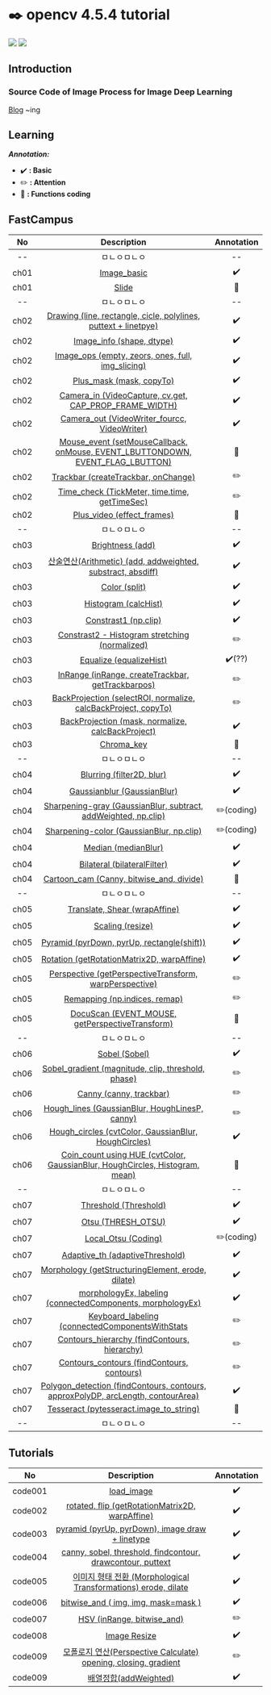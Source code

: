 # ✒️ opencv 4.5.4 tutorial
[![](https://img.shields.io/badge/opencv-v4.5.4-orange.svg)](https://opencv.org/) [![](https://img.shields.io/badge/opencv-tutorial-brightgreen.svg)](https://docs.opencv.org/4.0.0/d9/df8/tutorial_root.html)

## Introduction
### Source Code of Image Process for Image Deep Learning
[Blog](https://cord-ai.tistory.com/) ~ing

## Learning
***Annotation:***
- ✔️  **: Basic**
- ✏️  **: Attention**
- 🎯  **: Functions coding**

## FastCampus
No    | Description   | Annotation
:--------: | :--------: | :--------:
-- | ㅁㄴㅇㅁㄴㅇ | --
ch01 | [Image_basic](Fastcampus/ch01/ch01_basic.ipynb)   | ✔️
ch01 | [Slide](Fastcampus/ch01/slide.py)   | 🎯
-- | ㅁㄴㅇㅁㄴㅇ | --
ch02 | [Drawing (line, rectangle, cicle, polylines, puttext + linetpye)](Fastcampus/ch02/drawing.py)   | ✔️
ch02 | [Image_info (shape, dtype)](Fastcampus/ch02/img_info.py)   | ✔️
ch02 | [Image_ops (empty, zeors, ones, full, img_slicing)](Fastcampus/ch02/img_ops.py)   | ✔️
ch02 | [Plus_mask (mask, copyTo)](Fastcampus/ch02/plus_mask.py)   | ✔️
ch02 | [Camera_in (VideoCapture, cv.get, CAP_PROP_FRAME_WIDTH)](Fastcampus/ch02/mouse_event.py)   | ✔️
ch02 | [Camera_out (VideoWriter_fourcc, VideoWriter)](Fastcampus/ch02/camera_in.py)   | ✔️
ch02 | [Mouse_event (setMouseCallback, onMouse, EVENT_LBUTTONDOWN, EVENT_FLAG_LBUTTON)](Fastcampus/ch02/mouse_event.py)   | 🎯
ch02 | [Trackbar (createTrackbar, onChange)](Fastcampus/ch02/trackbar.py)   | ✏️
ch02 | [Time_check (TickMeter, time.time, getTimeSec)](Fastcampus/ch02/time_check.py)   | ✏️
ch02 | [Plus_video (effect_frames)](Fastcampus/ch02/plus_video.py)   | 🎯
-- | ㅁㄴㅇㅁㄴㅇ | --
ch03 | [Brightness (add)](Fastcampus/ch03/brightness.py)    |✔️
ch03 | [산술연산(Arithmetic) (add, addweighted, substract, absdiff)](Fastcampus/ch03/arithmetic.py)    |✔️
ch03 | [Color (split)](Fastcampus/ch03/color.py)    |✔️
ch03 | [Histogram (calcHist)](Fastcampus/ch03/histogram.py)    | ✔️
ch03 | [Constrast1 (np.clip)](Fastcampus/ch03/contrast1.py)    | ✔️
ch03 | [Constrast2 - Histogram stretching (normalized)](Fastcampus/ch03/contrast2.py)    | ✏️
ch03 | [Equalize (equalizeHist)](Fastcampus/ch03/equalize.py)    | ✔️(??)
ch03 | [InRange (inRange, createTrackbar, getTrackbarpos)](Fastcampus/ch03/inrange.py)    | ✏️
ch03 | [BackProjection (selectROI, normalize, calcBackProject, copyTo)](Fastcampus/ch03/backproject1.py)    | ✏️
ch03 | [BackProjection (mask, normalize, calcBackProject)](Fastcampus/ch03/backproj2.py)    | ✔️
ch03 | [Chroma_key](Fastcampus/ch03/chroma_key.py)    | 🎯
-- | ㅁㄴㅇㅁㄴㅇ | --
ch04 | [Blurring (filter2D, blur)](Fastcampus/ch04/blurring.py)    | ✔️
ch04 | [Gaussianblur (GaussianBlur)](Fastcampus/ch04/gaussian.py)    | ✔️
ch04 | [Sharpening-gray (GaussianBlur, subtract, addWeighted, np.clip)](Fastcampus/ch04/sharpening1.py)    | ✏️(coding)
ch04 | [Sharpening-color (GaussianBlur, np.clip)](Fastcampus/ch04/sharpening2.py)    | ✏️(coding)
ch04 | [Median (medianBlur)](Fastcampus/ch04/median.py)    | ✔️
ch04 | [Bilateral (bilateralFilter)](Fastcampus/ch04/bilateral.py)    | ✔️
ch04 | [Cartoon_cam (Canny, bitwise_and, divide)](Fastcampus/ch04/cartoon_cam.py)    | 🎯
-- | ㅁㄴㅇㅁㄴㅇ | --
ch05 | [Translate, Shear (wrapAffine)](Fastcampus/ch05/translate.py)    | ✔️
ch05 | [Scaling (resize)](Fastcampus/ch05/scaling.py)    | ✔️
ch05 | [Pyramid (pyrDown, pyrUp, rectangle(shift))](Fastcampus/ch05/pyramid.py)    | ✔️
ch05 | [Rotation (getRotationMatrix2D, warpAffine)](Fastcampus/ch05/rotaion.py)    | ✔️
ch05 | [Perspective (getPerspectiveTransform, warpPerspective)](Fastcampus/ch05/perspective.py)    | ✏️
ch05 | [Remapping (np.indices, remap)](Fastcampus/ch05/remapping.py)    | ✏️
ch05 | [DocuScan (EVENT_MOUSE, getPerspectiveTransform)](Fastcampus/ch05/docuscan.py)    | 🎯
-- | ㅁㄴㅇㅁㄴㅇ | --
ch06 | [Sobel (Sobel)](Fastcampus/ch06/sobel.py)    | ✔️
ch06 | [Sobel_gradient (magnitude, clip, threshold, phase)](Fastcampus/ch06/sobel_gradient.py)    | ✏️
ch06 | [Canny (canny, trackbar)](Fastcampus/ch06/canny.py)    | ✏️
ch06 | [Hough_lines (GaussianBlur, HoughLinesP, canny)](Fastcampus/ch06/hough_lines.py)    | ✏️
ch06 | [Hough_circles (cvtColor, GaussianBlur, HoughCircles)](Fastcampus/ch06/hough_circles.py)    | ✔️
ch06 | [Coin_count using HUE (cvtColor, GaussianBlur, HoughCircles, Histogram, mean)](Fastcampus/ch06/coin_count.py)    | 🎯
-- | ㅁㄴㅇㅁㄴㅇ | --
ch07 | [Threshold (Threshold)](Fastcampus/ch07/threshold.py)    | ✔️
ch07 | [Otsu (THRESH_OTSU)](Fastcampus/ch07/otsu.py)    | ✔️
ch07 | [Local_Otsu (Coding)](Fastcampus/ch07/local_otsu.py)    | ✏️(coding)
ch07 | [Adaptive_th (adaptiveThreshold)](Fastcampus/ch07/adaptive_th.py)    | ✔️
ch07 | [Morphology (getStructuringElement, erode, dilate)](Fastcampus/ch07/morphology.py)    | ✔️
ch07 | [morphologyEx, labeling (connectedComponents, morphologyEx)](Fastcampus/ch07/morphologyEx.py)    | ✔️
ch07 | [Keyboard_labeling (connectedComponentsWithStats](Fastcampus/ch07/keyboard.py)    | ✏️
ch07 | [Contours_hierarchy (findContours, hierarchy)](Fastcampus/ch07/contours_hierarchy.py)    | ✏️
ch07 | [Contours_contours (findContours, contours)](Fastcampus/ch07/contours_contours.py)    | ✏️
ch07 | [Polygon_detection (findContours, contours, approxPolyDP, arcLength, contourArea)](Fastcampus/ch07/detection.py)    | ✔️
ch07 | [Tesseract (pytesseract.image_to_string)](Fastcampus/ch07/tesseract.py)    | 🎯
-- | ㅁㄴㅇㅁㄴㅇ | --






## Tutorials
No    | Description   | Annotation
:--------: | :----------------: | :--------:
code001 | [load_image](tutorials/code001/code001.py) | ✔️
code002 | [rotated, flip (getRotationMatrix2D, warpAffine)](tutorials/code002/code002.py) | ✔️
code003 | [pyramid (pyrUp, pyrDown), image draw + linetype](tutorials/code003/code003.py) | ✔️
code004 | [canny, sobel, threshold, findcontour, drawcontour, puttext](tutorials/code004/code004.py) | ✔️
code005 | [이미지 형태 전환 (Morphological Transformations) erode, dilate](tutorials/code005/code005.py) | ✔️
code006 | [bitwise_and ( img, img, mask=mask )](tutorials/code006/code006.py) | ✔️
code007 | [HSV (inRange, bitwise_and)](tutorials/code007/code007.py) | ✏️
code008 | [Image Resize](tutorials/code008/code008.py) | ✔️
code009 | [모폴로지 연산(Perspective Calculate) opening, closing, gradient](tutorials/code009/code009.py) | ✏️
code009 | [배열정합(addWeighted)](tutorials/code010/code010.py) | ✔️

